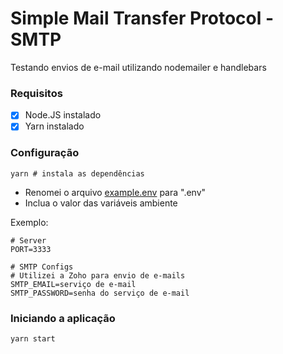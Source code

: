# Simple Mail Transfer Protocol - SMTP

<p>Testando envios de e-mail utilizando nodemailer e handlebars</p>

### Requisitos

- [x] Node.JS instalado
- [x] Yarn instalado

### Configuração

```
yarn # instala as dependências
```

- Renomei o arquivo <a href="https://github.com/miroswd/smtp/blob/main/example.env">example.env</a> para ".env"
- Inclua o valor das variáveis ambiente

<p>Exemplo:</p>

```
# Server
PORT=3333

# SMTP Configs
# Utilizei a Zoho para envio de e-mails
SMTP_EMAIL=serviço de e-mail
SMTP_PASSWORD=senha do serviço de e-mail
```

### Iniciando a aplicação

```
yarn start
``` 

